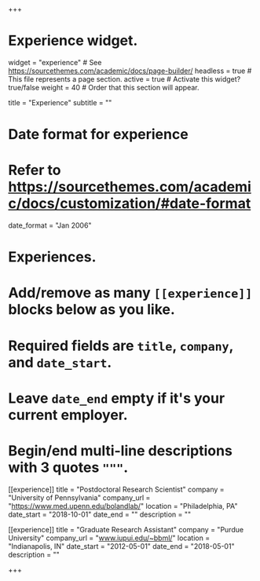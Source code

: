 +++
# Experience widget.
widget = "experience"  # See https://sourcethemes.com/academic/docs/page-builder/
headless = true  # This file represents a page section.
active = true  # Activate this widget? true/false
weight = 40  # Order that this section will appear.

title = "Experience"
subtitle = ""

# Date format for experience
#   Refer to https://sourcethemes.com/academic/docs/customization/#date-format
date_format = "Jan 2006"

# Experiences.
#   Add/remove as many `[[experience]]` blocks below as you like.
#   Required fields are `title`, `company`, and `date_start`.
#   Leave `date_end` empty if it's your current employer.
#   Begin/end multi-line descriptions with 3 quotes `"""`.
[[experience]]
  title = "Postdoctoral Research Scientist"
  company = "University of Pennsylvania"
  company_url = "https://www.med.upenn.edu/bolandlab/"
  location = "Philadelphia, PA"
  date_start = "2018-10-01"
  date_end = ""
  description = ""

[[experience]]
  title = "Graduate Research Assistant"
  company = "Purdue University"
  company_url = "www.iupui.edu/~bbml/"
  location = "Indianapolis, IN"
  date_start = "2012-05-01"
  date_end = "2018-05-01"
  description = ""

+++
